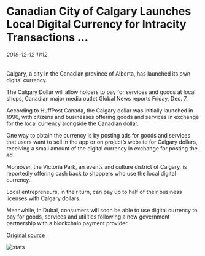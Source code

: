 # Canadian City of Calgary Launches Local Digital Currency for Intracity Transactions ...

###### 2018-12-12 11:12

Calgary, a city in the Canadian province of Alberta, has launched its own digital currency.

The Calgary Dollar will allow holders to pay for services and goods at local shops, Canadian major media outlet Global News reports Friday, Dec. 7.

According to HuffPost Canada, the Calgary dollar was initially launched in 1996, with citizens and businesses offering goods and services in exchange for the local currency alongside the Canadian dollar.

One way to obtain the currency is by posting ads for goods and services that users want to sell in the app or on project’s website for Calgary dollars, receiving a small amount of the digital currency in exchange for posting the ad.

Moreover, the Victoria Park, an events and culture district of Calgary, is reportedly offering cash back to shoppers who use the local digital currency.

Local entrepreneurs, in their turn, can pay up to half of their business licenses with Calgary dollars.

Meanwhile, in Dubai, consumers will soon be able to use digital currency to pay for goods, services and utilities following a new government partnership with a blockchain payment provider.

[Original source](https://cointelegraph.com/news/canadian-city-of-calgary-launches-local-digital-currency-for-intracity-transactions)

![stats](https://c.statcounter.com/11760860/0/a89fa40b/1/ "stats")